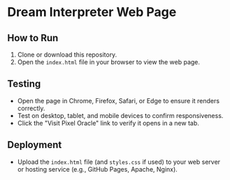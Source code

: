 # Dream Interpreter Web Page

## How to Run
1. Clone or download this repository.
2. Open the `index.html` file in your browser to view the web page.

## Testing
- Open the page in Chrome, Firefox, Safari, or Edge to ensure it renders correctly.
- Test on desktop, tablet, and mobile devices to confirm responsiveness.
- Click the "Visit Pixel Oracle" link to verify it opens in a new tab.

## Deployment
- Upload the `index.html` file (and `styles.css` if used) to your web server or hosting service (e.g., GitHub Pages, Apache, Nginx).